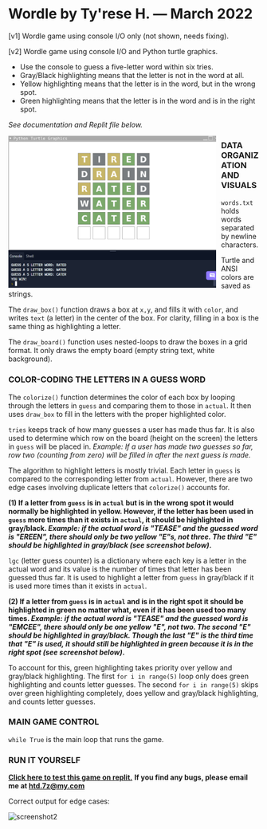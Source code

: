 # Wordle by Ty'rese H. — March 2022

\[v1] Wordle game using console I/O only (not shown, needs fixing).

\[v2] Wordle game using console I/O and Python turtle graphics.

* Use the console to guess a five-letter word within six tries.
* Gray/Black highlighting means that the letter is not in the word at all.
* Yellow highlighting means that the letter is in the word, but in the wrong spot.
* Green highlighting means that the letter is in the word and is in the right spot.

_See documentation and Replit file below._

<img src="screen.png"
     alt="screenshot"
     style="float: left; margin-right: 10px;" 
     width="417" 
     height="305"/>
     

### DATA ORGANIZATION AND VISUALS
```words.txt``` holds words separated by newline characters.

Turtle and ANSI colors are saved as strings.

The ```draw_box()``` function draws a box at ```x,y```, and fills it with ```color```, and writes ```text``` (a letter) in the center of the box. For clarity, filling in a box is the same thing as highlighting a letter.


The ```draw_board()``` function uses nested-loops to draw the boxes in a grid format. It only draws the empty board (empty string text, white background).


### COLOR-CODING THE LETTERS IN A GUESS WORD
The ```colorize()``` function determines the color of each box by looping through the letters in ```guess``` and comparing them to those in ```actual```.
It then uses ```draw_box``` to fill in the letters with the proper highlighted color.

```tries``` keeps track of how many guesses a user has made thus far. It is also used to determine which row on the board (height on the screen) the letters in ```guess``` will be placed in. _Example: If a user has made two guesses so far, row two (counting from zero) will be filled in after the next guess is made._

The algorithm to highlight letters is mostly trivial. Each letter in ```guess``` is compared to the corresponding letter from ```actual```. However, there are two edge cases involving duplicate letters that ```colorize()``` accounts for.

**(1) If a letter from ```guess``` is in ```actual``` but is in the wrong spot it would normally be highlighted in yellow. However, if the letter has been used in ```guess``` more times than it exists in ```actual```, it should be highlighted in gray/black. _Example: if the actual word is "TEASE" and the guessed word is "EREEN", there should only be two yellow "E"s, not three. The third "E" should be highlighted in gray/black (see screenshot below)_.**

```lgc``` (letter guess counter) is a dictionary where each key is a letter in the actual word and its value is the number of times that letter has been guessed thus far. It is used to highlight a letter from ```guess``` in gray/black if it is used more times than it exists in ```actual```.


**(2) If a letter from ```guess``` is in ```actual``` and is in the right spot it should be highlighted in green no matter what, even if it has been used too many times. _Example: if the actual word is "TEASE" and the guessed word is "EMCEE", there should only be one yellow "E", not two. The second "E" should be highlighted in gray/black. Though the last "E" is the third time that "E" is used, it should still be highlighted in green because it is in the right spot (see screenshot below)_.**

To account for this, green highlighting takes priority over yellow and gray/black highlighting. The first ```for i in range(5)``` loop only does green highlighting and counts letter guesses. The second ```for i in range(5)``` skips over green highlighting completely, does yellow and gray/black highlighting, and counts letter guesses.



### MAIN GAME CONTROL
```while True``` is the main loop that runs the game.

### RUN IT YOURSELF

**[Click here to test this game on replit.](https://replit.com/@ty-rese/Wordle-key#main.py)**
**If you find any bugs, please email me at htd.7z@my.com**

Correct output for edge cases:

<img src="screen2.png"
     alt="screenshot2"
     style="float: left; margin-right: 10px;" 
     width="429" 
     height="403"/>

